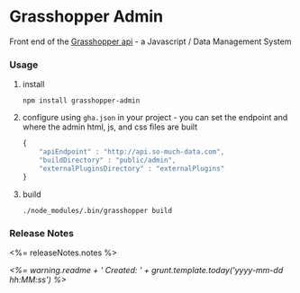 # Grasshopper Admin

Front end of the [Grasshopper api](https://github.com/Solid-Interactive/grasshopper-api-js) - a Javascript / Data Management System

### Usage

1. install

    ```shell
    npm install grasshopper-admin
    ```

1. configure using `gha.json` in your project - you can set the endpoint and where the admin html, js, and css files are built

    ```javascript
    {
        "apiEndpoint" : "http://api.so-much-data.com",
        "buildDirectory" : "public/admin",
        "externalPluginsDirectory" : "externalPlugins"
    }
    ```

1. build

    ```shell
    ./node_modules/.bin/grasshopper build
    ```

### Release Notes

<%= releaseNotes.notes %>

_<%= warning.readme + ' Created: ' + grunt.template.today('yyyy-mm-dd hh:MM:ss') %>_